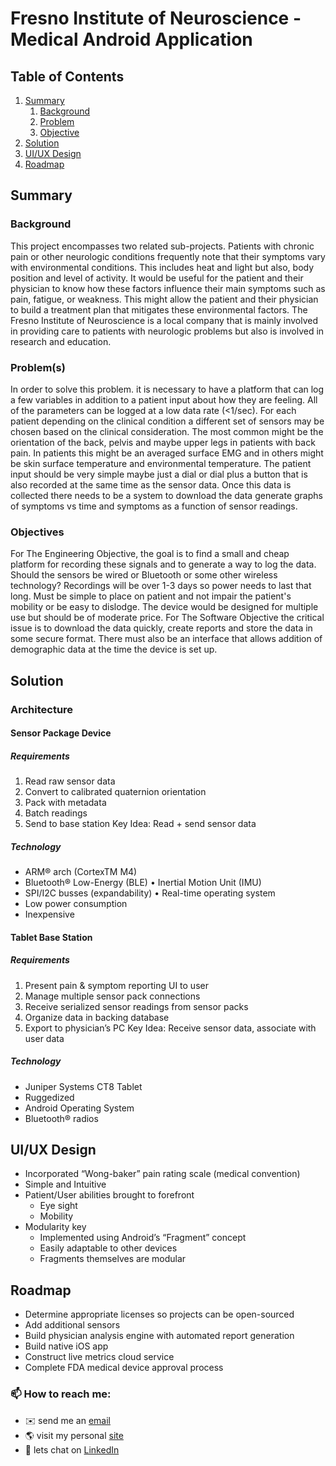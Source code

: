 # Fresno Institute of Neuroscience - Medical Android Application


## Table of Contents
1. [Summary](#summary)
    1. [Background](#background)
    2. [Problem](#problem)
    3. [Objective](#objective)
2. [Solution](#solution)
3. [UI/UX Design](#uiux-design)
4. [Roadmap](#roadmap)

## Summary
 
### Background
This project encompasses two related sub-projects. Patients with chronic pain or other neurologic conditions frequently note that their symptoms vary with environmental conditions. This includes heat and light but
also, body position and level of activity. It would be useful for the patient and their physician to know how these factors influence their main symptoms such as pain, fatigue, or weakness. This might allow the patient and
their physician to build a treatment plan that mitigates these environmental factors.
The Fresno Institute of Neuroscience is a local company that is mainly involved in providing care to patients
with neurologic problems but also is involved in research and education.

### Problem(s)
In order to solve this problem. it is necessary to have a platform that can log a few variables in addition to a patient input about how they are feeling. All of the parameters can be logged at a low data rate (<1/sec). For each patient depending on the clinical condition a different set of sensors may be chosen based on the clinical consideration. The most common might be the orientation of the back, pelvis and maybe upper legs in patients with back pain. In patients this might be an averaged surface EMG and in others might be skin surface temperature and environmental temperature. The patient input should be very simple maybe just a dial or dial plus a button that is also recorded at the same time as the sensor data.
Once this data is collected there needs to be a system to download the data generate graphs of symptoms vs time and symptoms as a function of sensor readings.

### Objectives
For The Engineering Objective, the goal is to find a small and cheap platform for recording these signals and to generate a way to log the data. Should the sensors be wired or Bluetooth or some other wireless technology? Recordings will be over 1-3 days so power needs to last that long. Must be simple to place on patient and not impair the patient's mobility or be easy to dislodge. The device would be designed for multiple use but should be of moderate price.
For The Software Objective the critical issue is to download the data quickly, create reports and store the data in some secure format. There must also be an interface that allows addition of demographic data at the time the device is set up.

## Solution

### Architecture 

#### Sensor Package Device

##### Requirements 
1. Read raw sensor data
2. Convert to calibrated quaternion orientation
3. Pack with metadata
4. Batch readings
5. Send to base station
Key Idea: Read + send sensor data

##### Technology
- ARM® arch (CortexTM M4)
- Bluetooth® Low-Energy (BLE) • Inertial Motion Unit (IMU)
- SPI/I2C busses (expandability) • Real-time operating system
- Low power consumption
- Inexpensive

#### Tablet Base Station

##### Requirements 
1. Present pain & symptom reporting UI to user
2. Manage multiple sensor pack connections
3. Receive serialized sensor readings from sensor packs
4. Organize data in backing database
5. Export to physician’s PC
Key Idea: Receive sensor data, associate with user data

##### Technology
- Juniper Systems CT8 Tablet 
- Ruggedized
- Android Operating System 
- Bluetooth® radios

## UI/UX Design
- Incorporated “Wong-baker” pain rating scale (medical convention)
- Simple and Intuitive
- Patient/User abilities brought to forefront
    - Eye sight 
    - Mobility
- Modularity key
    - Implemented using Android’s “Fragment” concept
    - Easily adaptable to other devices
    - Fragments themselves are modular
    
## Roadmap
- Determine appropriate licenses so projects can be open-sourced 
- Add additional sensors
- Build physician analysis engine with automated report generation 
- Build native iOS app
- Construct live metrics cloud service
- Complete FDA medical device approval process


### 📫 How to reach me:
- ✉️ send me an <a href="mailto:juniajacinto7@yahoo.com?subject= 💬 Hey June, I liked your Github &body=I believed we might be able to collaborate on.....">email</a>
- 🌎 visit my personal <a href="https://juniajacinto7.github.io"> site</a> 
- 💼 lets chat on <a href="https://www.linkedin.com/in/junia-jacinto">LinkedIn</a> 

<!--
- 📃 checkout my <a href="https://juliocesarlq.github.io/resume-software.pdf">resume</a> 
--!>

<!--
Here are some ideas to get you started:

- 🔭 I’m currently working on ...
- 🌱 I’m currently learning ...
- 👯 I’m looking to collaborate on ...
- 🤔 I’m looking for help with ...
- 💬 Ask me about ...
- 📫 How to reach me: ...
- 😄 Pronouns: ...
- ⚡ Fun fact: ...

--!>
